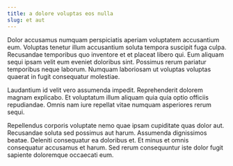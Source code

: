 ```yaml
---
title: a dolore voluptas eos nulla
slug: et aut
---
```


Dolor accusamus numquam perspiciatis aperiam voluptatem accusantium eum. Voluptas tenetur illum accusantium soluta tempora suscipit fuga culpa. Recusandae temporibus quo inventore et et placeat libero qui. Eum aliquam sequi ipsam velit eum eveniet doloribus sint. Possimus rerum pariatur temporibus neque laborum. Numquam laboriosam ut voluptas voluptas quaerat in fugit consequatur molestiae.

Laudantium id velit vero assumenda impedit. Reprehenderit dolorem magnam explicabo. Et voluptatum illum aliquam quia quia optio officiis repudiandae. Omnis nam iure repellat vitae numquam asperiores rerum sequi.

Repellendus corporis voluptate nemo quae ipsam cupiditate quas dolor aut. Recusandae soluta sed possimus aut harum. Assumenda dignissimos beatae. Deleniti consequatur ea doloribus et. Et minus et omnis consequatur accusamus et harum. Sed rerum consequuntur iste dolor fugit sapiente doloremque occaecati eum.

